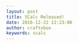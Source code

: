 ```yaml
---
layout: post
title: SCalc Released!
date: 2016-12-22 22:23:06
author: craftxbox
keywords: scalc
---
```

